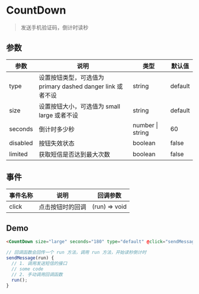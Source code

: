 # CountDown

> 发送手机验证码，倒计时读秒

## 参数

| 参数 | 说明 | 类型 | 默认值 |
| --- | --- | --- | --- |
| type | 设置按钮类型，可选值为 primary dashed danger link 或者不设 | string | default |
| size | 设置按钮大小，可选值为 small large 或者不设 | string | default |
| seconds | 倒计时多少秒 | number \| string | 60 |
| disabled | 按钮失效状态 | boolean | false |
| limited | 获取短信是否达到最大次数 | boolean | false |

## 事件

| 事件名称 | 说明             | 回调参数      |
| -------- | ---------------- | ------------- |
| click    | 点击按钮时的回调 | (run) => void |

## Demo

```html
<CountDown size="large" seconds="180" type="default" @click="sendMessage" />
```

```js
// 回调函数会回传一个 run 方法，调用 run 方法，开始读秒倒计时
sendMessage(run) {
  // 1. 调用发送短信的接口
  // some code
  // 2. 手动调用回调函数
  run();
}
```
